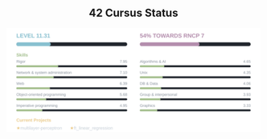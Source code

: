 <div align="center">
  
## 42 Cursus Status
![42 Cursus Progress](https://github.com/Supa96z/42Tracker/blob/main/progress.svg?raw=true)

</div>
